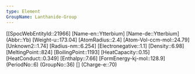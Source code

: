 ```yaml
---
type: Element
GroupName: Lanthanide-Group
---
```

[[SpocWebEntityId::21966]
[Name-en::Ytterbium]
[Name-de::Ytterbium]
(Abbr::Yb)
[Weight-u::173.04]
[AtomRadius::2.4]
[Atom-Vol-ccm-mol::24.79]
[Unknown2::1.74]
[Radius-nm::6.254]
[Electronegative::1.1]
[Density::6.98]
[MeltingPoint::824]
[BoilingPoint::1193]
[HeatCapacity::0.15]
[HeatConduct::0.349]
[Enthalpy::7.66]
[FormEnergy-kj-mol::128.9]
(PeriodNo::6)
(GroupNo::36)
[]
(Charge-e::70)

